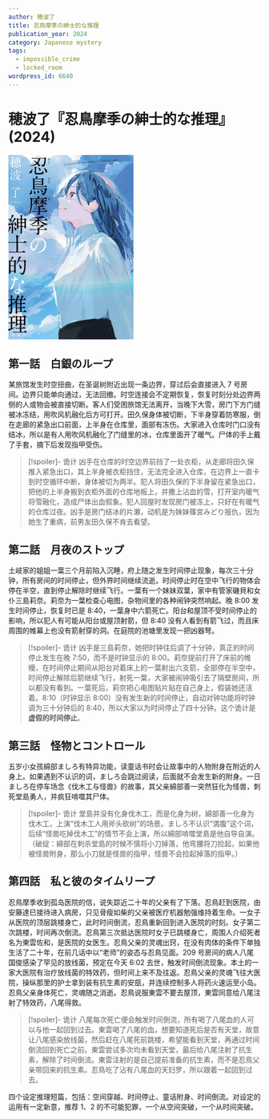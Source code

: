 ```yaml
---
author: 穂波了
title: 忍鳥摩季の紳士的な推理
publication_year: 2024
category: Japanese mystery
tags:
  - impossible_crime
  - locked_room
wordpress_id: 6640
---
```


# 穂波了『忍鳥摩季の紳士的な推理』(2024)

<img src=images/2024_cover.jpg width=250/>

## 第一話　白銀のループ

某旅馆发生时空扭曲，在圣诞树附近出现一条边界，穿过后会直接进入 7 号房间。边界只能单向通过，无法回撤。时空连接会不定期恢复，恢复时刻分处边界两侧的人或物会被直接切断。客人们受困旅馆无法离开，当晚下大雪，房门下方门缝被冰冻结，用吹风机融化后方可打开。田久保身体被切断，下半身穿着防寒服，倒在走廊的紧急出口前面，上半身在仓库里，面部有冻伤。大家进入仓库时门口没有结冰，所以是有人用吹风机融化了门缝里的冰，仓库里面开了暖气。尸体的手上戴了手套，摘下后发现指甲受伤。

> [!spoiler]- 诡计
> 凶手在仓库的时空边界前挡了一处衣柜，从走廊将田久保推入紧急出口，其上半身被衣柜挡住，无法完全进入仓库，在边界上一直卡到时空循环中断，身体被切为两半。犯人将田久保的下半身留在紧急出口，把他的上半身搬到衣柜外面的仓库地板上，并撒上沾血的雪，打开室内暖气将雪融化，造成尸体出血假象。犯人回屋时发现房门被冻上，只好在有暖气的仓库过夜。凶手是房门结冰的片瀬，动机是为妹妹篠宮みどり报仇，因为她生了重病，前男友田久保不肯去看望。

## 第二話　月夜のストップ

土岐家的姐姐一葉三个月前陷入沉睡，府上随之发生时间停止现象，每次三十分钟，所有房间的时间停止，但外界时间继续流逝。时间停止时在空中飞行的物体会停在半空，直到停止解除时继续飞行。一葉有一个妹妹双葉，家中有管家磯貝和女仆三島莉奈。莉奈为一葉检查心电图，杂物间里的各种闹钟突然响起。晚 8:00 发生时间停止，恢复时已是 8:40，一葉身中六箭死亡。阳台和屋顶不受时间停止的影响，所以犯人有可能从阳台或屋顶射箭，但 8:40 没有人看到有箭飞过，而且床周围的帷幕上也没有箭射穿的洞。在庭院的池塘里发现一把凶器弩。

> [!spoiler]- 诡计
> 凶手是三島莉奈，她把时钟往后调了十分钟，真正的时间停止发生在晚 7:50，而不是时钟显示的 8:00。莉奈提前打开了床前的帷幔，在时间停止期间从阳台对着床上的一葉射出六支箭，全部停在半空中，时间停止解除后箭继续飞行，射死一葉，大家被闹钟吸引去了隔壁房间，所以都没有看到。一葉死后，莉奈把心电图贴片贴在自己身上，假装她还活着。8:10（时钟显示 8:00）没有发生新的时间停止，自动对钟功能将时钟调为三十分钟后的 8:40，所以大家以为时间停止了四十分钟。这个诡计是 <b>虚假的时间停止</b>。

## 第三話　怪物とコントロール

五岁小女孩綿部ましろ有特异功能，读童话书时会让故事中的人物附身在附近的人身上。如果遇到不认识的词，ましろ会跳过阅读，后面就不会发生新的附身。一日ましろ在停车场念《伐木工与怪兽》的故事，其父亲綿部善一突然狂化为怪兽，刺死堂島勇人，并疯狂啃噬其尸体。

> [!spoiler]- 诡计
> 堂島并没有化身伐木工，而是化身为树，綿部善一化身为伐木工，上演“伐木工人用斧头砍树”的场景。ましろ不认识“満腹”这个词，后续“怪兽吃掉伐木工”的情节不会上演，所以綿部啃噬堂島是他自导自演。（破绽：綿部在刺杀堂島的时候不慎将小刀掉落，他弯腰将刀捡起，如果他被怪兽附身，那么小刀就是怪兽的指甲，怪兽不会捡起掉落的指甲。）

## 第四話　私と彼のタイムリープ

忍鳥摩季收到孤岛医院的信，说失踪近二十年的父亲有了下落。忍鳥赶到医院，由安藤達巳接待进入病房，只见骨瘦如柴的父亲被医疗机器勉强维持着生命。一女子从医院的顶层跳楼身亡，此时时间倒流，忍鳥重新回到进入医院的时刻。女子第二次跳楼，时间再次倒流。忍鳥第三次抵达医院时女子已跳楼身亡，周围人介绍死者名为東雲佐和，是医院的女医生。忍鳥父亲的灵魂出窍，在没有肉体的条件下单独生活了二十年，在前几话中以“老师”的姿态与忍鳥见面。209 号房间的病人八尾国俊感染了罕见的放线菌，预定在今天 6:02 去世，触发时间倒流现象。本土的一家大医院有治疗放线菌的特效药，但时间上来不及往返。忍鳥父亲的灵魂飞往大医院，操纵那里的护士拿到装有抗生素的安瓿，并连续控制多人将药火速运至小岛。忍鳥父亲身体死亡，灵魂随之消逝。忍鳥说服東雲不要去屋顶，東雲同意给八尾注射了特效药，八尾得救。

> [!spoiler]- 诡计
> 八尾每次死亡便会触发时间倒流，所有喝了八尾血的人可以与他一起回到过去。東雲喝了八尾的血，想要知道死后是否有天堂，故意让八尾感染放线菌，然后赶在八尾死前跳楼，希望能看到天堂，再通过时间倒流回到死亡之前。東雲尝试多次均未看到天堂，最后给八尾注射了抗生素，解除了时间倒流。東雲注射的是自己提前准备的抗生素，而不是忍鳥父亲带回来的抗生素。忍鳥吃了沾有八尾血的天妇罗，所以跟着一起回到过去。

四个设定推理短篇，包括：空间穿越、时间停止、童话附身、时间倒流。对设定的运用有一定新意，推荐 1、2 的不可能犯罪，一个从空间突破，一个从时间突破。